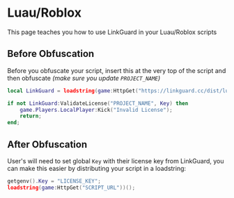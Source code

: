 # Luau/Roblox
This page teaches you how to use LinkGuard in your Luau/Roblox scripts

## Before Obfuscation
Before you obfuscate your script, insert this at the very top of the script and then obfuscate
*(make sure you update `PROJECT_NAME`)*
```lua
local LinkGuard = loadstring(game:HttpGet("https://linkguard.cc/dist/luau.lua"))();

if not LinkGuard:ValidateLicense("PROJECT_NAME", Key) then
    game.Players.LocalPlayer:Kick("Invalid License");
    return;
end;
```

## After Obfuscation
User's will need to set global `Key` with their license key from LinkGuard, you can make this easier by distributing your script in a loadstring:
```lua
getgenv().Key = "LICENSE_KEY";
loadstring(game:HttpGet("SCRIPT_URL"))();
```